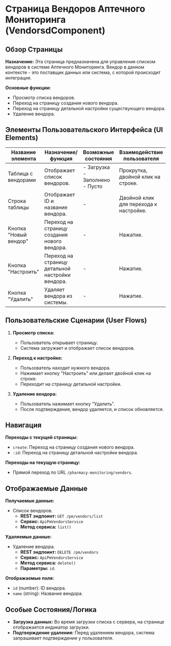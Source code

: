# Страница Вендоров Аптечного Мониторинга (VendorsdComponent)

## Обзор Страницы

**Назначение:** Эта страница предназначена для управления списком вендоров в системе Аптечного Мониторинга. Вендор в данном контексте - это поставщик данных или система, с которой происходит интеграция.

**Основные функции:**
-   Просмотр списка вендоров.
-   Переход на страницу создания нового вендора.
-   Переход на страницу детальной настройки существующего вендора.
-   Удаление вендора.

## Элементы Пользовательского Интерфейса (UI Elements)

| Название элемента | Назначение/функция | Возможные состояния | Взаимодействие пользователя |
| --- | --- | --- | --- |
| Таблица с вендорами | Отображает список вендоров. | - Загрузка<br>- Заполнено<br>- Пусто | Прокрутка, двойной клик на строке. |
| Строка таблицы | Отображает ID и название вендора. | - | Двойной клик для перехода к настройке. |
| Кнопка "Новый вендор" | Переход на страницу создания нового вендора. | - | Нажатие. |
| Кнопка "Настроить" | Переход на страницу детальной настройки вендора. | - | Нажатие. |
| Кнопка "Удалить" | Удаляет вендора из системы. | - | Нажатие. |

## Пользовательские Сценарии (User Flows)

1.  **Просмотр списка:**
    -   Пользователь открывает страницу.
    -   Система загружает и отображает список вендоров.

2.  **Переход к настройке:**
    -   Пользователь находит нужного вендора.
    -   Нажимает кнопку "Настроить" или делает двойной клик на строке.
    -   Переходит на страницу детальной настройки.

3.  **Удаление вендора:**
    -   Пользователь нажимает кнопку "Удалить".
    -   После подтверждения, вендор удаляется, и список обновляется.

## Навигация

**Переходы с текущей страницы:**
-   `create`: Переход на страницу создания нового вендора.
-   `:id`: Переход на страницу детальной настройки вендора.

**Переходы на текущую страницу:**
-   Прямой переход по URL `/pharmacy-monitoring/vendors`.

## Отображаемые Данные

**Получаемые данные:**
-   Список вендоров.
    -   **REST эндпоинт:** `GET /pm/vendors/list`
    -   **Сервис:** `ApiPmVendorsService`
    -   **Метод сервиса:** `list()`

**Удаляемые данные:**
-   Удаление вендора.
    -   **REST эндпоинт:** `DELETE /pm/vendors`
    -   **Сервис:** `ApiPmVendorsService`
    -   **Метод сервиса:** `delete()`
    -   **Параметры:** `id`.

**Отображаемые поля:**
-   `id` (number): ID вендора.
-   `name` (string): Название вендора.

## Особые Состояния/Логика

-   **Загрузка данных:** Во время загрузки списка с сервера, на странице отображается индикатор загрузки.
-   **Подтверждение удаления:** Перед удалением вендора, система запрашивает подтверждение у пользователя.
